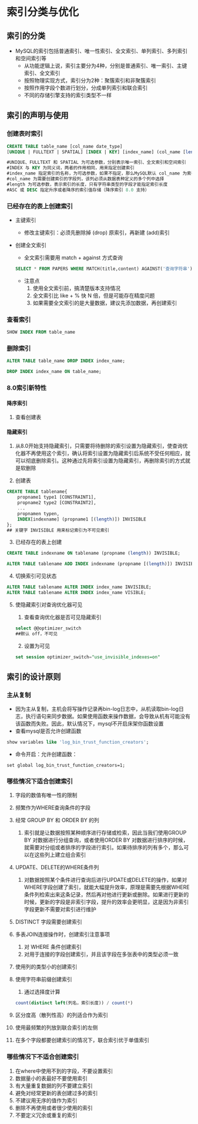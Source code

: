 # 索引分类与优化

## 索引的分类

- MySQL的索引包括普通索引、唯一性索引、全文索引、单列索引、多列索引和空间索引等
  - 从功能逻辑上说，索引主要分为4种，分别是普通索引、唯一索引、主键索引、全文索引
  - 按照物理实现方式，索引分为2种：聚簇索引和非聚簇索引
  - 按照作用字段个数进行划分，分成单列索引和联合索引
  - 不同的存储引擎支持的索引类型不一样

## 索引的声明与使用

### 创建表时索引

~~~sql
CREATE TABLE table_name [col_name date_type]
[UNIQUE | FULLTEXT | SPATIAL] [INDEX | KEY] [index_name] (col_name [length])[ASC | DESC]

#UNIQUE、FULLTEXT 和 SPATIAL 为可选参数，分别表示唯一索引、全文索引和空间索引
#INDEX 与 KEY 为同义词，两者的作用相同，用来指定创建索引
#index_name 指定索引的名称，为可选参数，如果不指定，那么MySQL默认 col_name 为索引名
#col_name 为需要创建索引的字段列，该列必须从数据表种定义的多个列中选择
#length 为可选参数，表示索引的长度，只有字符串类型的字段才能指定索引长度
#ASC 或 DESC 指定升序或者降序的索引值存储（降序索引 8.0 支持）
~~~

### 已经存在的表上创建索引

- 主键索引

  - 修改主键索引：必须先删除掉 (drop) 原索引，再新建 (add)索引

- 创建全文索引

  - 全文索引需要用 match + against 方式查询

  ~~~sql
  SELECT * FROM PAPERS WHERE MATCH(title,content) AGAINST('查询字符串')
  ~~~

  - 注意点
    1. 使用全文索引前，搞清楚版本支持情况
    2. 全文索引比 like + % 快 N 倍，但是可能存在精度问题
    3. 如果需要全文索引的是大量数据，建议先添加数据，再创建索引

### 查看索引

~~~sql
SHOW INDEX FROM table_name
~~~

### 删除索引

~~~sql
ALTER TABLE table_name DROP INDEX index_name;

DROP INDEX index_name ON table_name;
~~~

### 8.0索引新特性

#### 降序索引

1. 查看创建表

#### 隐藏索引

1. 从8.0开始支持隐藏索引，只需要将待删除的索引设置为隐藏索引，使查询优化器不再使用这个索引，确认将索引设置为隐藏索引后系统不受任何相应，就可以彻底删除索引。这种通过先将索引设置为隐藏索引，再删除索引的方式就是软删除

2. 创建表

~~~sql
CREATE TABLE tablename{
    propname1 type1 [CONSTRAINT1],
    propname2 type2 [CONSTRAINT2],
    ...
    propnamen typen,
    INDEX[indexname] (propname1 [(length)]) INVISIBLE
};
## 关键字 INVISIBLE 用来标记索引为不可见索引
~~~

3. 已经存在的表上创建

~~~sql
CREATE TABLE indexname ON tablename (propname (length)) INVISIBLE;

ALTER TABLE tablename ADD INDEX indexname (propname [(length)]) INVISIBLE;
~~~

4. 切换索引可见状态

~~~sql
ALTER TABLE tablename ALTER INDEX index_name INVISIBLE;
ALTER TABLE tablename ALTER INDEX index_name VISIBLE;
~~~

5. 使隐藏索引对查询优化器可见

   1. 查看查询优化器是否可见隐藏索引

   ~~~sql
   select @@optimizer_switch
   ##默认 off，不可见
   ~~~

   2. 设置为可见

   ~~~sql
   set session optimizer_switch="use_invisible_indexes=on"
   ~~~

## 索引的设计原则

### 主从复制

- 因为主从复制，主机会将写操作记录再bin-log日志中，从机读取bin-log日志，执行语句来同步数据。如果使用函数来操作数据，会导致从机有可能没有该函数而失败。因此，默认情况下，mysql不开启床架你函数设置
- 查看mysql是否允许创建函数

~~~sql
show variables like 'log_bin_trust_function_creators';
~~~

- 命令开启：允许创建函数：

~~~
set global log_bin_trust_function_creators=1;
~~~

### 哪些情况下适合创建索引

1. 字段的数值有唯一性的限制

2. 频繁作为WHERE查询条件的字段

3. 经常 GROUP BY 和 ORDER BY 的列

   1. 索引就是让数据按照某种顺序进行存储或检索，因此当我们使用GROUP BY 对数据进行分组查询，或者使用ORDER BY 对数据进行排序的时候，就需要对分组或者排序的字段进行索引。如果待排序的列有多个，那么可以在这些列上建立组合索引

4. UPDATE、DELETE的WHERE条件列

   1. 对数据按照某个条件进行查询后进行UPDATE或DELETE的操作，如果对WHERE字段创建了索引，就能大幅提升效率，原理是需要先根据WHERE条件列检索出来这条记录，然后再对他进行更新或删除。如果进行更新的时候，更新的字段是非索引字段，提升的效率会更明显，这是因为非索引字段更新不需要对索引进行维护

5. DISTINCT 字段需要创建索引

6. 多表JOIN连接操作时，创建索引注意事项

   1. 对 WHERE 条件创建索引
   2. 对用于连接的字段创建索引，并且该字段在多张表中的类型必须一致

7. 使用列的类型小的创建索引

8. 使用字符串前缀创建索引

   1. 通过选择度计算

   ~~~sql
   count(distinct left(列名，索引长度)) / count(*)
   ~~~

9. 区分度高（散列性高）的列适合作为索引

10. 使用最频繁的列放到联合索引的左侧

11. 在多个字段都要创建索引的情况下，联合索引优于单值索引

### 哪些情况下不适合创建索引

1. 在where中使用不到的字段，不要设置索引
2. 数据量小的表最好不要使用索引
3. 有大量重复数据的列不要建立索引
4. 避免对经常更新的表创建过多的索引
5. 不建议用无序的值作为索引
6. 删除不再使用或者很少使用的索引
7. 不要定义冗余或重复的索引

